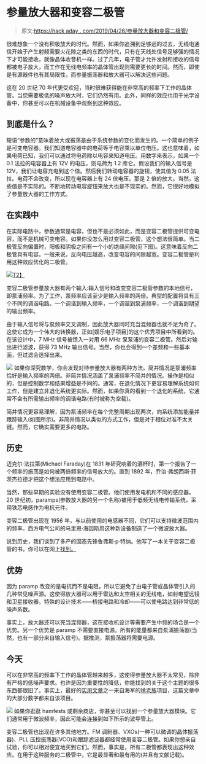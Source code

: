# 参量放大器和变容二极管

> 原文:[https://hack aday . com/2019/04/26/参量放大器和变容二极管/](https://hackaday.com/2019/04/26/parametric-amplifiers-and-varactors/)

很难想象一个没有积极放大的时代。然而，如果你追溯到足够远的过去，无线电通信开始于产生射频需要火花隙之类的东西的时代，只有在天线处信号足够强的情况下才可能接收，就像晶体收音机一样。过了几年，电子管才允许发射和接收的信号都被电子放大，而工作在无线电频率的晶体管出现则需要更长的时间。然而，即使是有源器件也有其局限性，而参量振荡器和放大器可以解决这些问题。

这在 20 世纪 70 年代更受欢迎，当时很难获得能在非常高的频率下工作的晶体管。当您需要极低的噪声放大时，它们仍然有用。此外，同样的效应也用于光学设备中，你甚至可以在机械设备中观察到这种效应。

## 到底是什么？

短语“参数的”意味着放大或振荡是由于系统参数的变化而发生的。一个简单的例子是可变电容器。我们知道电容器中的电荷等于电容乘以单位电压。这也意味着，如果电荷已知，我们可以通过将电荷除以电容来知道电压。用数字来表示，如果一个 0.1 法拉的电容器上有 12V 的电压，则电荷为 1.2 库仑。假设我们的输入信号是 12V，我们让电容充电到这个值。然后我们转动电容器的旋钮，使其值为 0.05 法拉。电荷不会改变，所以现在电容器上有 24 伏电压。那是 2 倍的放大。当然，这些值是不实际的。不断地转动电容旋钮来放大也是不现实的。然而，它很好地模拟了参量放大器的工作方式。

## 在实践中

在实际电路中，参数通常是电容，但也不是必须如此，而是变容二极管提供可变电容，而不是机械可变电容。如果你没怎么用过变容二极管，这个想法很简单。当二极管反向偏置时，阳极和阴极之间有一个小的绝缘间隙(见下图)。这意味着反向二极管具有电容。一般来说，反向电压越高，改变电容的间隙越宽。变容二极管是利用这种效应优化的二极管。

[![](../Images/f5e32f693ba0ee8664552917f21f04d8.png)T2】](https://hackaday.com/wp-content/uploads/2019/04/varactor-diagram.png)

变容二极管参量放大器有两个输入:输入信号和改变变容二极管参数的本地信号，即泵浦频率。为了工作，泵频率应该至少是输入频率的两倍。典型的配置将具有三个不同的调谐电路。一个调谐到输入频率，一个调谐到泵浦频率，一个调谐到期望的输出频率。

由于输入信号将与泵频率交叉调制，因此放大器同时充当混频器也就不足为奇了。这使它成为一个伟大的转换器，正如[娱乐电子项目]的这个优秀项目中所看到的。在该设计中，7 MHz 信号被馈入一对用 66 MHz 泵泵浦的变容二极管。然后对输出进行滤波，获得 73 MHz 输出信号。当然，你也会得到一个差频和一些基本面，但过滤会选择出来。

[![](../Images/724ee2f4bec66b70d4e225449201a00b.png)](https://hackaday.com/wp-content/uploads/2019/04/pump-themed.png) 如果你深究数学，你会发现对待参量放大器有两种方法。简并情况是泵浦频率恰好是输入频率的两倍。非简并情况涵盖了泵浦频率不简并的情况。操作是相似的，但是控制数学和结果增益是不同的。通常，在退化情况下更容易理解系统如何工作，但是建立非退化系统更实际。然而，如果你真的看到一个退化的系统，它通常不会有所需输出频率的调谐电路(有时被称为空载)。

简并情况更容易理解，因为泵浦频率在每个完整周期出现两次，向系统添加能量并跟踪输入(如图所示)。非简并情况以类似的方式工作，但是对于相位对准不太关键。然而，它确实需要更多的电路。

## 历史

迈克尔·法拉第(Michael Faraday)在 1831 年研究响着的酒杯时，第一个报告了一个频率的振荡是如何被两倍频率的信号放大的。直到 1892 年，乔治·弗朗西斯·菲茨杰拉德才把这个想法应用到电路中。

当然，那些早期的实验没有使用变容二极管。他们使用发电机和不同的感应器。20 世纪初，paramps(参数放大器的另一个名称)被用于低频无线电传输系统，采用铁芯电感作为电抗元件。

变容二极管出现在 1956 年，与以前使用的电感器不同，它们可以支持微波范围内的频率。西方电气公司的马里恩·海因斯用这种新设备制造了一个微波放大器。

说到历史，我们谈到了多产的固态先锋鲁弗斯·p·特纳。他写了一本关于变容二极管的书，你可以在网上[找到。](https://www.americanradiohistory.com/Archive-Bookshelf/Author-Groups/Rufus-Turner/ABC's-of-Varactors-Rufus-Turner.pdf)

## 优势

因为 paramp 改变的是电抗而不是电阻，所以它避免了由电子管或晶体管引入的几种常见噪声源。这使得放大器可以用于雷达和太空相关的无线电，如射电望远镜和卫星接收器。特殊的设计技术——桥接电路和冷却——可以使电路达到非常低的噪声系数。

事实上，放大器还可以充当混频器，这在接收机设计等需要产生中频的场合是一个优势。另一个优势是 paramp 不需要直接电源。所有的能量都来自泵浦振荡器(当然，也有一部分来自输入信号)。据推测，泵振荡器将需要电源。

## 今天

可以在非常高的频率下工作的晶体管越来越多，这使得参量放大器不太常见，除非有严格的低噪声要求。也许是因为重要性的降低，你能找到的关于这个主题的很多东西都很旧了。事实上，最好的[实用文章](https://books.google.com/books?id=yFo6DwAAQBAJ&pg=RA3-SA2-PA45&lpg=RA3-SA2-PA45&dq=neets+varactor&source=bl&ots=dYJRLKl9qT&sig=ACfU3U2ao5hvLcLLgP25P1rC-yLth4KK7w&hl=en&sa=X&ved=2ahUKEwitmpS96qThAhXGUt8KHUzrCf4Q6AEwBXoECAgQAQ#v=onepage&q&f=false)之一来自海军的[啃老族](https://hackaday.com/2017/06/09/electronics-education-courtesy-of-the-us-navy/)项目，这篇文章中的大部分数字都来自该项目。

[![](../Images/4fa5a2b55774d628218eea8bfbc74f60.png)](https://hackaday.com/wp-content/uploads/2019/03/amp.png) 如果你逛逛 hamfests 或剩余商店，你甚至可以找到一个参量放大器模块。它们通常用于微波频率，因此可能会连接到如下所示的波导管上。

变容二极管也出现在许多其他地方。FM 调制器、VXOs(一种可以微调的晶体振荡器)、PLL 压控振荡器(VCO)和跟踪滤波器都经常使用变容二极管。如果你想亲自试验，你可以相对便宜地买到它们。然而，事实是，所有二极管都表现出这种效应。在用于这种服务的二极管中，它是最显著和最有用的(并且有文献记载)。